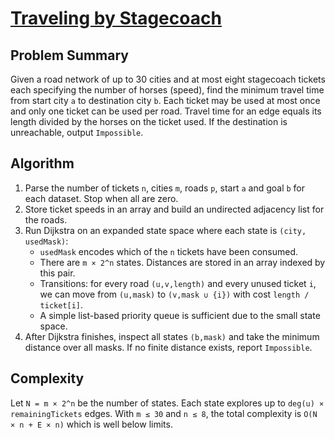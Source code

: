 # [Traveling by Stagecoach](https://www.spoj.com/problems/TRSTAGE)

## Problem Summary
Given a road network of up to 30 cities and at most eight stagecoach tickets each specifying the number of horses (speed), find the minimum travel time from start city `a` to destination city `b`. Each ticket may be used at most once and only one ticket can be used per road. Travel time for an edge equals its length divided by the horses on the ticket used. If the destination is unreachable, output `Impossible`.

## Algorithm
1. Parse the number of tickets `n`, cities `m`, roads `p`, start `a` and goal `b` for each dataset. Stop when all are zero.
2. Store ticket speeds in an array and build an undirected adjacency list for the roads.
3. Run Dijkstra on an expanded state space where each state is `(city, usedMask)`:
   - `usedMask` encodes which of the `n` tickets have been consumed.
   - There are `m × 2^n` states. Distances are stored in an array indexed by this pair.
   - Transitions: for every road `(u,v,length)` and every unused ticket `i`, we can move from `(u,mask)` to `(v,mask ∪ {i})` with cost `length / ticket[i]`.
   - A simple list-based priority queue is sufficient due to the small state space.
4. After Dijkstra finishes, inspect all states `(b,mask)` and take the minimum distance over all masks. If no finite distance exists, report `Impossible`.

## Complexity
Let `N = m × 2^n` be the number of states. Each state explores up to `deg(u) × remainingTickets` edges. With `m ≤ 30` and `n ≤ 8`, the total complexity is `O(N × n + E × n)` which is well below limits.
